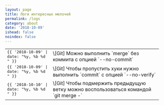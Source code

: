 ```yaml
---
layout: page
title: Логи интересных мелочей
permalink: /logs
category: about
date: '2018-10-09'
ishead: false
noindex: false
---
```


<table style="border-collapse: collapse; border: none;">
  <tr>
    <td style="font-family: monospace;">{{ '2018-10-09' | date: "%y, %b %d " }}</td>
    <td>\[Git] Можно выполнить `merge` без коммита с опцией `--no-commit`</td>
  </tr>
  <tr>
    <td style="font-family: monospace;">{{ '2018-10-09' | date: "%y, %b %d " }}</td>
    <td>\[Git] Чтобы пропустить хуки нужно выполнить `commit` с опцией `--no-verify`</td>
  </tr>
  <tr>
    <td style="font-family: monospace;">{{ '2018-10-10' | date: "%y, %b %d " }}</td>
    <td>\[Git] Чтобы подмержить предыдущую ветку можно воспользоваться командой `git merge -`</td>
  </tr>
</table>
